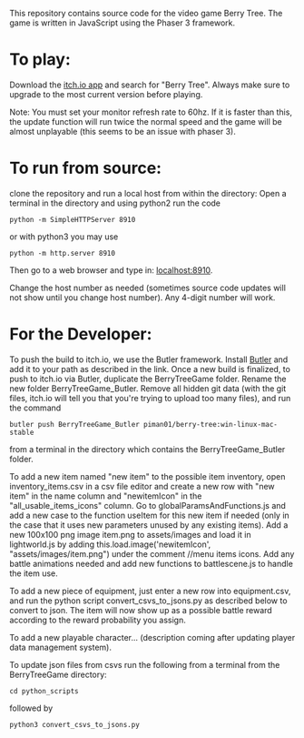 This repository contains source code for the video game Berry Tree. The game is written in JavaScript using the Phaser 3 framework.

# To play:

Download the [itch.io app](https://itch.io/app) and search for "Berry Tree". Always make sure to upgrade to the most current version before playing.

Note: You must set your monitor refresh rate to 60hz. If it is faster than this, the update function will run twice the normal speed and the game will be almost unplayable (this seems to be an issue with phaser 3).

# To run from source:

clone the repository and run a local host from within the directory:
Open a terminal in the directory and using python2 run the code

```console
python -m SimpleHTTPServer 8910
```

or with python3 you may use

```console
python -m http.server 8910
```

Then go to a web browser and type in: [localhost:8910](http://localhost:8910/).

Change the host number as needed (sometimes source code updates will not show until you change host number). Any 4-digit number will work.

# For the Developer:

To push the build to itch.io, we use the Butler framework. Install [Butler](https://itch.io/docs/butler/installing.html) and add it to your path as described in the link. Once a new build is finalized, to push to itch.io via Butler, duplicate the BerryTreeGame folder. Rename the new folder BerryTreeGame_Butler. Remove all hidden git data (with the git files, itch.io will tell you that you're trying to upload too many files), and run the command

```console
butler push BerryTreeGame_Butler piman01/berry-tree:win-linux-mac-stable
```

from a terminal in the directory which contains the BerryTreeGame_Butler folder.

To add a new item named "new item" to the possible item inventory, open inventory_items.csv in a csv file editor and create a new row with "new item" in the name column and "newitemIcon" in the "all_usable_items_icons" column. Go to globalParamsAndFunctions.js and add a new case to the function useItem for this new item if needed (only in the case that it uses new parameters unused by any existing items). Add a new 100x100 png image item.png to assets/images and load it in lightworld.js by adding this.load.image('newitemIcon', "assets/images/item.png") under the comment //menu items icons. Add any battle animations needed and add new functions to battlescene.js to handle the item use.

To add a new piece of equipment, just enter a new row into equipment.csv, and run the python script convert_csvs_to_jsons.py as described below to convert to json. The item will now show up as a possible battle reward according to the reward probability you assign.

To add a new playable character... (description coming after updating player data management system).

To update json files from csvs run the following from a terminal from the BerryTreeGame directory:

```console
cd python_scripts
```

followed by

```console
python3 convert_csvs_to_jsons.py
```
